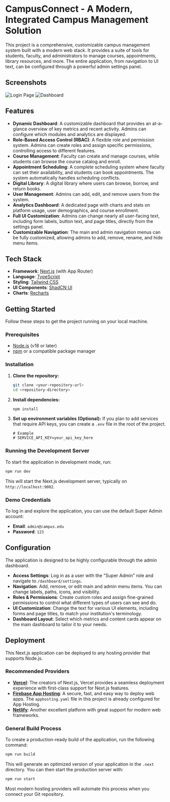 # CampusConnect - A Modern, Integrated Campus Management Solution

This project is a comprehensive, customizable campus management system built with a modern web stack. It provides a suite of tools for students, faculty, and administrators to manage courses, appointments, library resources, and more. The entire application, from navigation to UI text, can be configured through a powerful admin settings panel.

## Screenshots

![Login Page](https://storage.googleapis.com/aifirebase/images/campus-connect-login.png "Login Page")
![Dashboard](https://storage.googleapis.com/aifirebase/images/campus-connect-dashboard.png "Dashboard")

## Features

- **Dynamic Dashboard**: A customizable dashboard that provides an at-a-glance overview of key metrics and recent activity. Admins can configure which modules and analytics are displayed.
- **Role-Based Access Control (RBAC)**: A flexible role and permission system. Admins can create roles and assign specific permissions, controlling access to different features.
- **Course Management**: Faculty can create and manage courses, while students can browse the course catalog and enroll.
- **Appointment Scheduling**: A complete scheduling system where faculty can set their availability, and students can book appointments. The system automatically handles scheduling conflicts.
- **Digital Library**: A digital library where users can browse, borrow, and return books.
- **User Management**: Admins can add, edit, and remove users from the system.
- **Analytics Dashboard**: A dedicated page with charts and stats on platform usage, user demographics, and course enrollment.
- **Full UI Customization**: Admins can change nearly all user-facing text, including form labels, button text, and page titles, directly from the settings panel.
- **Customizable Navigation**: The main and admin navigation menus can be fully customized, allowing admins to add, remove, rename, and hide menu items.

## Tech Stack

- **Framework**: [Next.js](https://nextjs.org/) (with App Router)
- **Language**: [TypeScript](https://www.typescriptlang.org/)
- **Styling**: [Tailwind CSS](https://tailwindcss.com/)
- **UI Components**: [ShadCN UI](https://ui.shadcn.com/)
- **Charts**: [Recharts](https://recharts.org/)

## Getting Started

Follow these steps to get the project running on your local machine.

### Prerequisites

- [Node.js](https://nodejs.org/) (v18 or later)
- [npm](https://www.npmjs.com/) or a compatible package manager

### Installation

1.  **Clone the repository:**
    ```bash
    git clone <your-repository-url>
    cd <repository-directory>
    ```

2.  **Install dependencies:**
    ```bash
    npm install
    ```

3.  **Set up environment variables (Optional):**
    If you plan to add services that require API keys, you can create a `.env` file in the root of the project.
    ```
    # Example
    # SERVICE_API_KEY=your_api_key_here
    ```

### Running the Development Server

To start the application in development mode, run:

```bash
npm run dev
```

This will start the Next.js development server, typically on `http://localhost:9002`.

### Demo Credentials

To log in and explore the application, you can use the default Super Admin account:

- **Email**: `admin@campus.edu`
- **Password**: `123`

## Configuration

The application is designed to be highly configurable through the admin dashboard.

- **Access Settings**: Log in as a user with the "Super Admin" role and navigate to `/dashboard/settings`.
- **Navigation**: Add, remove, or edit main and admin menu items. You can change labels, paths, icons, and visibility.
- **Roles & Permissions**: Create custom roles and assign fine-grained permissions to control what different types of users can see and do.
- **UI Customization**: Change the text for various UI elements, including forms and page titles, to match your institution's terminology.
- **Dashboard Layout**: Select which metrics and content cards appear on the main dashboard to tailor it to your needs.

## Deployment

This Next.js application can be deployed to any hosting provider that supports Node.js.

### Recommended Providers

- **[Vercel](https://vercel.com/)**: The creators of Next.js, Vercel provides a seamless deployment experience with first-class support for Next.js features.
- **[Firebase App Hosting](https://firebase.google.com/docs/hosting)**: A secure, fast, and easy way to deploy web apps. The `apphosting.yaml` file in this project is already configured for App Hosting.
- **[Netlify](https://www.netlify.com/)**: Another excellent platform with great support for modern web frameworks.

### General Build Process

To create a production-ready build of the application, run the following command:

```bash
npm run build
```

This will generate an optimized version of your application in the `.next` directory. You can then start the production server with:

```bash
npm run start
```

Most modern hosting providers will automate this process when you connect your Git repository.
